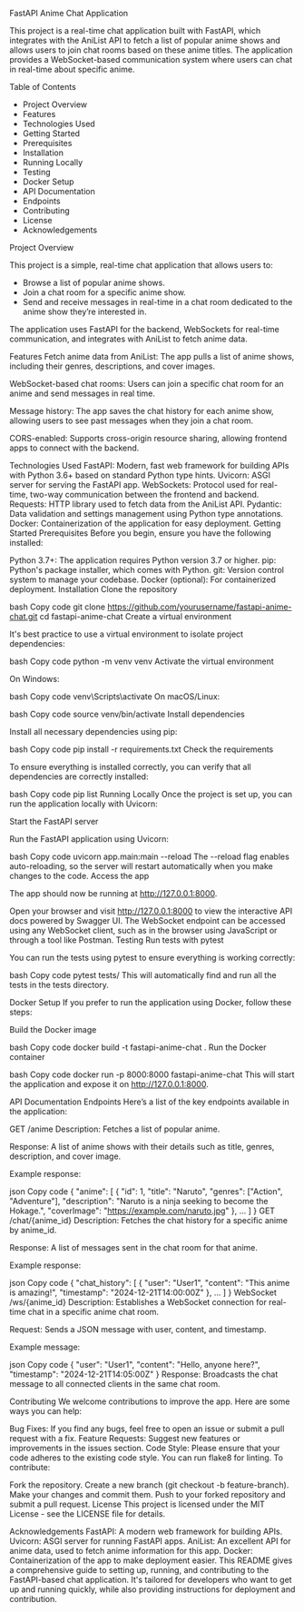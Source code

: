 FastAPI Anime Chat Application

This project is a real-time chat application built with FastAPI, which integrates with the AniList API to fetch a list of popular anime shows and allows users to join chat rooms based on these anime titles. The application provides a WebSocket-based communication system where users can chat in real-time about specific anime.

Table of Contents
- Project Overview
- Features
- Technologies Used
- Getting Started
- Prerequisites
- Installation
- Running Locally
- Testing
- Docker Setup
- API Documentation
- Endpoints
- Contributing
- License
- Acknowledgements


Project Overview

This project is a simple, real-time chat application that allows users to:

- Browse a list of popular anime shows.
- Join a chat room for a specific anime show.
- Send and receive messages in real-time in a chat room dedicated to the anime show they’re interested in.

The application uses FastAPI for the backend, WebSockets for real-time communication, and integrates with AniList to fetch anime data.

Features
Fetch anime data from AniList: The app pulls a list of anime shows, including their genres, descriptions, and cover images.

WebSocket-based chat rooms: Users can join a specific chat room for an anime and send messages in real time.

Message history: The app saves the chat history for each anime show, allowing users to see past messages when they join a chat room.

CORS-enabled: Supports cross-origin resource sharing, allowing frontend apps to connect with the backend.

Technologies Used
FastAPI: Modern, fast web framework for building APIs with Python 3.6+ based on standard Python type hints.
Uvicorn: ASGI server for serving the FastAPI app.
WebSockets: Protocol used for real-time, two-way communication between the frontend and backend.
Requests: HTTP library used to fetch data from the AniList API.
Pydantic: Data validation and settings management using Python type annotations.
Docker: Containerization of the application for easy deployment.
Getting Started
Prerequisites
Before you begin, ensure you have the following installed:

Python 3.7+: The application requires Python version 3.7 or higher.
pip: Python's package installer, which comes with Python.
git: Version control system to manage your codebase.
Docker (optional): For containerized deployment.
Installation
Clone the repository

bash
Copy code
git clone https://github.com/yourusername/fastapi-anime-chat.git
cd fastapi-anime-chat
Create a virtual environment

It's best practice to use a virtual environment to isolate project dependencies:

bash
Copy code
python -m venv venv
Activate the virtual environment

On Windows:

bash
Copy code
venv\Scripts\activate
On macOS/Linux:

bash
Copy code
source venv/bin/activate
Install dependencies

Install all necessary dependencies using pip:

bash
Copy code
pip install -r requirements.txt
Check the requirements

To ensure everything is installed correctly, you can verify that all dependencies are correctly installed:

bash
Copy code
pip list
Running Locally
Once the project is set up, you can run the application locally with Uvicorn:

Start the FastAPI server

Run the FastAPI application using Uvicorn:

bash
Copy code
uvicorn app.main:main --reload
The --reload flag enables auto-reloading, so the server will restart automatically when you make changes to the code.
Access the app

The app should now be running at http://127.0.0.1:8000.

Open your browser and visit http://127.0.0.1:8000 to view the interactive API docs powered by Swagger UI.
The WebSocket endpoint can be accessed using any WebSocket client, such as in the browser using JavaScript or through a tool like Postman.
Testing
Run tests with pytest

You can run the tests using pytest to ensure everything is working correctly:

bash
Copy code
pytest tests/
This will automatically find and run all the tests in the tests directory.

Docker Setup
If you prefer to run the application using Docker, follow these steps:

Build the Docker image

bash
Copy code
docker build -t fastapi-anime-chat .
Run the Docker container

bash
Copy code
docker run -p 8000:8000 fastapi-anime-chat
This will start the application and expose it on http://127.0.0.1:8000.

API Documentation
Endpoints
Here’s a list of the key endpoints available in the application:

GET /anime
Description: Fetches a list of popular anime.

Response: A list of anime shows with their details such as title, genres, description, and cover image.

Example response:

json
Copy code
{
  "anime": [
    {
      "id": 1,
      "title": "Naruto",
      "genres": ["Action", "Adventure"],
      "description": "Naruto is a ninja seeking to become the Hokage.",
      "coverImage": "https://example.com/naruto.jpg"
    },
    ...
  ]
}
GET /chat/{anime_id}
Description: Fetches the chat history for a specific anime by anime_id.

Response: A list of messages sent in the chat room for that anime.

Example response:

json
Copy code
{
  "chat_history": [
    {
      "user": "User1",
      "content": "This anime is amazing!",
      "timestamp": "2024-12-21T14:00:00Z"
    },
    ...
  ]
}
WebSocket /ws/{anime_id}
Description: Establishes a WebSocket connection for real-time chat in a specific anime chat room.

Request: Sends a JSON message with user, content, and timestamp.

Example message:

json
Copy code
{
  "user": "User1",
  "content": "Hello, anyone here?",
  "timestamp": "2024-12-21T14:05:00Z"
}
Response: Broadcasts the chat message to all connected clients in the same chat room.

Contributing
We welcome contributions to improve the app. Here are some ways you can help:

Bug Fixes: If you find any bugs, feel free to open an issue or submit a pull request with a fix.
Feature Requests: Suggest new features or improvements in the issues section.
Code Style: Please ensure that your code adheres to the existing code style. You can run flake8 for linting.
To contribute:

Fork the repository.
Create a new branch (git checkout -b feature-branch).
Make your changes and commit them.
Push to your forked repository and submit a pull request.
License
This project is licensed under the MIT License - see the LICENSE file for details.

Acknowledgements
FastAPI: A modern web framework for building APIs.
Uvicorn: ASGI server for running FastAPI apps.
AniList: An excellent API for anime data, used to fetch anime information for this app.
Docker: Containerization of the app to make deployment easier.
This README gives a comprehensive guide to setting up, running, and contributing to the FastAPI-based chat application. It's tailored for developers who want to get up and running quickly, while also providing instructions for deployment and contribution.